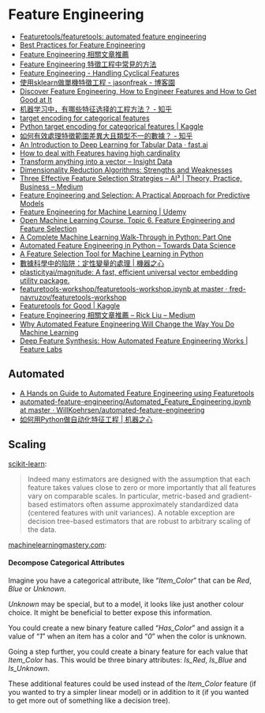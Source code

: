 # Feature Engineering

* [Featuretools/featuretools: automated feature engineering](https://github.com/Featuretools/featuretools)
* [Best Practices for Feature Engineering](https://elitedatascience.com/feature-engineering-best-practices)
* [Feature Engineering 相關文章推薦](https://medium.com/@drumrick/feature-engineering-%E7%9B%B8%E9%97%9C%E6%96%87%E7%AB%A0%E6%8E%A8%E8%96%A6-b4c2aaffe93d)
* [Feature Engineering 特徵工程中常見的方法](https://vinta.ws/code/feature-engineering.html)
* [Feature Engineering - Handling Cyclical Features](http://blog.davidkaleko.com/feature-engineering-cyclical-features.html)
* [使用sklearn做單機特徵工程 - jasonfreak - 博客園](http://www.cnblogs.com/jasonfreak/p/5448385.html)
* [Discover Feature Engineering, How to Engineer Features and How to Get Good at It](https://machinelearningmastery.com/discover-feature-engineering-how-to-engineer-features-and-how-to-get-good-at-it/)
* [机器学习中，有哪些特征选择的工程方法？ - 知乎](https://www.zhihu.com/question/28641663)
* [target encoding for categorical features](https://www.kaggle.com/ogrellier/python-target-encoding-for-categorical-features)
* [Python target encoding for categorical features \| Kaggle](https://www.kaggle.com/ogrellier/python-target-encoding-for-categorical-features)
* [如何有效處理特徵範圍差異大且類型不一的數據？ - 知乎](https://www.zhihu.com/question/42341851/answer/207949804)
* [An Introduction to Deep Learning for Tabular Data · fast.ai](http://www.fast.ai/2018/04/29/categorical-embeddings/)
* [How to deal with Features having high cardinality](https://www.kaggle.com/general/16927)
* [Transform anything into a vector – Insight Data](https://blog.insightdatascience.com/entity2vec-dad368c5b830)
* [Dimensionality Reduction Algorithms: Strengths and Weaknesses](https://elitedatascience.com/dimensionality-reduction-algorithms)
* [Three Effective Feature Selection Strategies – AI³ \| Theory, Practice, Business – Medium](https://medium.com/ai³-theory-practice-business/three-effective-feature-selection-strategies-e1f86f331fb1)
* [Feature Engineering and Selection: A Practical Approach for Predictive Models](http://www.feat.engineering/)
* [Feature Engineering for Machine Learning \| Udemy](https://www.udemy.com/feature-engineering-for-machine-learning/)
* [Open Machine Learning Course. Topic 6. Feature Engineering and Feature Selection](https://medium.com/open-machine-learning-course/open-machine-learning-course-topic-6-feature-engineering-and-feature-selection-8b94f870706a)
* [A Complete Machine Learning Walk-Through in Python: Part One](https://towardsdatascience.com/a-complete-machine-learning-walk-through-in-python-part-one-c62152f39420)
* [Automated Feature Engineering in Python – Towards Data Science](https://towardsdatascience.com/automated-feature-engineering-in-python-99baf11cc219)
* [A Feature Selection Tool for Machine Learning in Python](https://towardsdatascience.com/a-feature-selection-tool-for-machine-learning-in-python-b64dd23710f0)
* [數據科學中的陷阱：定性變量的處理 \| 機器之心](https://www.jiqizhixin.com/articles/2018-07-09-19)
* [plasticityai/magnitude: A fast, efficient universal vector embedding utility package.](https://github.com/plasticityai/magnitude)
* [featuretools-workshop/featuretools-workshop.ipynb at master · fred-navruzov/featuretools-workshop](https://github.com/fred-navruzov/featuretools-workshop/blob/master/featuretools-workshop.ipynb)
* [Featuretools for Good \| Kaggle](https://www.kaggle.com/willkoehrsen/featuretools-for-good)
* [Feature Engineering 相關文章推薦 – Rick Liu – Medium](https://medium.com/@drumrick/feature-engineering-相關文章推薦-b4c2aaffe93d)
* [Why Automated Feature Engineering Will Change the Way You Do Machine Learning](https://towardsdatascience.com/why-automated-feature-engineering-will-change-the-way-you-do-machine-learning-5c15bf188b96)
* [Deep Feature Synthesis: How Automated Feature Engineering Works \| Feature Labs](https://www.featurelabs.com/blog/deep-feature-synthesis/)

## Automated

* [A Hands on Guide to Automated Feature Engineering using Featuretools](https://www.analyticsvidhya.com/blog/2018/08/guide-automated-feature-engineering-featuretools-python/)
* [automated-feature-engineering/Automated\_Feature\_Engineering.ipynb at master · WillKoehrsen/automated-feature-engineering](https://github.com/WillKoehrsen/automated-feature-engineering/blob/master/walk_through/Automated_Feature_Engineering.ipynb)
* [如何用Python做自动化特征工程 \| 机器之心](https://www.jiqizhixin.com/articles/2018-09-03-4)



## Scaling

[scikit-learn](https://scikit-learn.org/stable/auto_examples/preprocessing/plot_all_scaling.html#sphx-glr-auto-examples-preprocessing-plot-all-scaling-py):

> Indeed many estimators are designed with the assumption that each feature takes values close to zero or more importantly that all features vary on comparable scales. In particular, metric-based and gradient-based estimators often assume approximately standardized data \(centered features with unit variances\). A notable exception are decision tree-based estimators that are robust to arbitrary scaling of the data.









[machinelearningmastery.com](https://machinelearningmastery.com/discover-feature-engineering-how-to-engineer-features-and-how-to-get-good-at-it/):

#### Decompose Categorical Attributes

Imagine you have a categorical attribute, like “_Item\_Color_” that can be _Red_, _Blue_ or _Unknown_.

_Unknown_ may be special, but to a model, it looks like just another colour choice. It might be beneficial to better expose this information.

You could create a new binary feature called “_Has\_Color_” and assign it a value of “_1_” when an item has a color and “_0_” when the color is unknown.

Going a step further, you could create a binary feature for each value that _Item\_Color_ has. This would be three binary attributes: _Is\_Red_, _Is\_Blue_ and _Is\_Unknown_.

These additional features could be used instead of the _Item\_Color_ feature \(if you wanted to try a simpler linear model\) or in addition to it \(if you wanted to get more out of something like a decision tree\).


